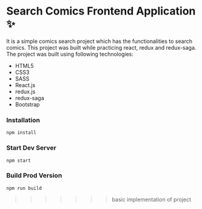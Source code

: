# Search Comics Frontend Application ✨

It is a simple comics search project which has the functionalities to search comics. This project was built while practicing react, redux and redux-saga. The project was built using following technologies:
- HTML5
- CSS3
- SASS
- React.js
- redux.js
- redux-saga
- Bootstrap


### Installation

```
npm install
```

### Start Dev Server

```
npm start
```

### Build Prod Version

```
npm run build
```
>>>>>>> basic implementation of project
